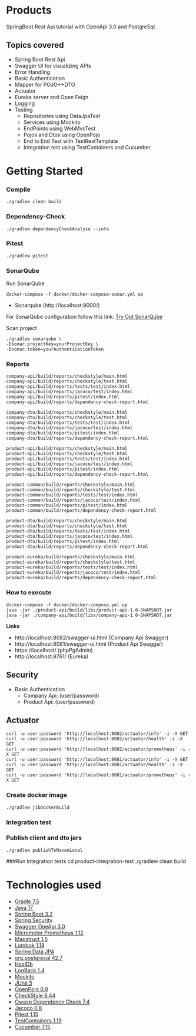 # Products
SpringBoot Rest Api tutorial with OpenApi 3.0 and PostgreSql.

## Topics covered
- Spring Boot Rest Api
- Swagger UI for visualizing APIs
- Error Handling
- Basic Authentication
- Mapper for POJO<->DTO
- Actuator
- Eureka server and Open Feign
- Logging
- Testing
    - Repositories using DataJpaTest
    - Services using Mockito
    - EndPoints using WebMvcTest
    - Pojos and Dtos using OpenPojo
    - End to End Test with TestRestTemplate
    - Integration test using TestContainers and Cucumber

# Getting Started
### Compile
    ./gradlew clean build

### Dependency-Check
    ./gradlew dependencyCheckAnalyze --info

### Pitest
    ./gradlew pitest

### SonarQube
Run SonarQube

    docker-compose -f docker/docker-compose-sonar.yml up

 - Sonarqube (http://localhost:9000/)

For SonarQube configuration follow this link: [Try Out SonarQube](https://docs.sonarqube.org/latest/setup/get-started-2-minutes/)

Scan project

    ./gradlew sonarqube \
    -Dsonar.projectKey=yourProjectKey \
    -Dsonar.token=yourAuthenticationToken

### Reports
    company-api/build/reports/checkstyle/main.html
    company-api/build/reports/checkstyle/test.html
    company-api/build/reports/tests/test/index.html
    company-api/build/reports/jacoco/test/index.html
    company-api/build/reports/pitest/index.html
    company-api/build/reports/dependency-check-report.html

    company-dto/build/reports/checkstyle/main.html
    company-dto/build/reports/checkstyle/test.html
    company-dto/build/reports/tests/test/index.html
    company-dto/build/reports/jacoco/test/index.html
    company-dto/build/reports/pitest/index.html
    company-dto/build/reports/dependency-check-report.html

    product-api/build/reports/checkstyle/main.html
    product-api/build/reports/checkstyle/test.html
    product-api/build/reports/tests/test/index.html
    product-api/build/reports/jacoco/test/index.html
    product-api/build/reports/pitest/index.html
    product-api/build/reports/dependency-check-report.html

    product-common/build/reports/checkstyle/main.html
    product-common/build/reports/checkstyle/test.html
    product-common/build/reports/tests/test/index.html
    product-common/build/reports/jacoco/test/index.html
    product-common/build/reports/pitest/index.html
    product-common/build/reports/dependency-check-report.html

    product-dto/build/reports/checkstyle/main.html
    product-dto/build/reports/checkstyle/test.html
    product-dto/build/reports/tests/test/index.html
    product-dto/build/reports/jacoco/test/index.html
    product-dto/build/reports/pitest/index.html
    product-dto/build/reports/dependency-check-report.html

    product-eureka/build/reports/checkstyle/main.html
    product-eureka/build/reports/checkstyle/test.html
    product-eureka/build/reports/tests/test/index.html
    product-eureka/build/reports/jacoco/test/index.html
    product-eureka/build/reports/dependency-check-report.html

### How to execute
    docker-compose -f docker/docker-compose.yml up
    java -jar ./product-api/build/libs/product-api-1.0-SNAPSHOT.jar
    java -jar ./company-api/build/libs/company-api-1.0-SNAPSHOT.jar

**Links**
 - http://localhost:8082/swagger-ui.html (Company Api Swagger)
 - http://localhost:8081/swagger-ui.html (Product Api Swagger)
 - https://localhost/ (phpPgAdmin)
 - http://localhost:8761/ (Eureka)

## Security
 - Basic Authentication
   - Company Api: (user/password)
   - Product Api: (user/password)

## Actuator
    curl -u user:password 'http://localhost:8082/actuator/info' -i -X GET
    curl -u user:password 'http://localhost:8082/actuator/health' -i -X GET
    curl -u user:password 'http://localhost:8082/actuator/prometheus' -i -X GET
    curl -u user:password 'http://localhost:8081/actuator/info' -i -X GET
    curl -u user:password 'http://localhost:8081/actuator/health' -i -X GET
    curl -u user:password 'http://localhost:8081/actuator/prometheus' -i -X GET

### Create docker image
    ./gradlew jibDockerBuild

### Integration test

### Publish client and dto jars
    ./gradlew publishToMavenLocal

###Run Integration tests
    cd product-integration-test
    ./gradlew clean build


# Technologies used
- [Gradle 7.5](https://gradle.org)
- [Java 17](https://openjdk.java.net/projects/jdk/17)
- [Spring Boot 3.2](https://spring.io/projects/spring-boot)
- [Spring Security](https://spring.io/projects/spring-security)
- [Swagger OpeApi 3.0](https://swagger.io/specification)
- [Micrometer Prometheus 1.12](https://micrometer.io/docs/registry/prometheus)
- [Mapstruct 1.5](https://mapstruct.org)
- [Lombok 1.18](https://projectlombok.org)
- [Spring Data JPA](https://projects.spring.io/spring-data-jpa)
- [org.postgresql 42.7](https://jdbc.postgresql.org)
- [HsqlDb](http://hsqldb.org)
- [LogBack 1.4](https://logback.qos.ch)
- [Mockito](https://site.mockito.org)
- [JUnit 5](https://junit.org/junit5)
- [OpenPojo 0.9](https://github.com/OpenPojo)
- [CheckStyle 8.44](https://checkstyle.sourceforge.io)
- [Owasp Dependency Check 7.4](https://owasp.org/www-project-dependency-check)
- [Jacoco 0.8](https://www.jacoco.org)
- [Pitest 1.15](https://pitest.org)
- [TestContainers 1.19](https://www.testcontainers.org)
- [Cucumber 7.15](https://cucumber.io)
